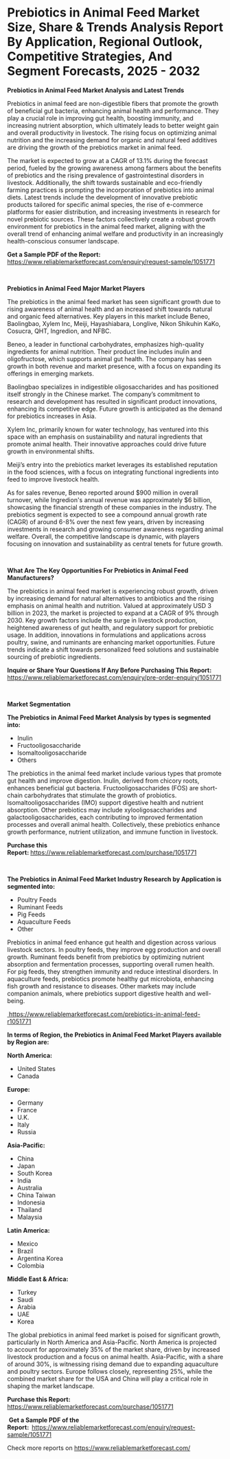 <p><h1>Prebiotics in Animal Feed Market Size, Share & Trends Analysis Report By Application, Regional Outlook, Competitive Strategies, And Segment Forecasts, 2025 - 2032</h1></p><p><strong>Prebiotics in Animal Feed Market Analysis and Latest Trends</strong></p>
<p><p>Prebiotics in animal feed are non-digestible fibers that promote the growth of beneficial gut bacteria, enhancing animal health and performance. They play a crucial role in improving gut health, boosting immunity, and increasing nutrient absorption, which ultimately leads to better weight gain and overall productivity in livestock. The rising focus on optimizing animal nutrition and the increasing demand for organic and natural feed additives are driving the growth of the prebiotics market in animal feed.</p><p>The market is expected to grow at a CAGR of 13.1% during the forecast period, fueled by the growing awareness among farmers about the benefits of prebiotics and the rising prevalence of gastrointestinal disorders in livestock. Additionally, the shift towards sustainable and eco-friendly farming practices is prompting the incorporation of prebiotics into animal diets. Latest trends include the development of innovative prebiotic products tailored for specific animal species, the rise of e-commerce platforms for easier distribution, and increasing investments in research for novel prebiotic sources. These factors collectively create a robust growth environment for prebiotics in the animal feed market, aligning with the overall trend of enhancing animal welfare and productivity in an increasingly health-conscious consumer landscape.</p></p>
<p><strong>Get a Sample PDF of the Report:&nbsp;</strong> <a href="https://www.reliablemarketforecast.com/enquiry/request-sample/1051771?utm_campaign=3539&utm_medium=2&utm_source=Github&utm_content=ia&utm_term=30032025&utm_id=prebiotics-in-animal-feed">https://www.reliablemarketforecast.com/enquiry/request-sample/1051771</a></p>
<p>&nbsp;</p>
<p><strong>Prebiotics in Animal Feed Major Market Players</strong></p>
<p><p>The prebiotics in the animal feed market has seen significant growth due to rising awareness of animal health and an increased shift towards natural and organic feed alternatives. Key players in this market include Beneo, Baolingbao, Xylem Inc, Meiji, Hayashiabara, Longlive, Nikon Shikuhin KaKo, Cosucra, QHT, Ingredion, and NFBC.</p><p>Beneo, a leader in functional carbohydrates, emphasizes high-quality ingredients for animal nutrition. Their product line includes inulin and oligofructose, which supports animal gut health. The company has seen growth in both revenue and market presence, with a focus on expanding its offerings in emerging markets.</p><p>Baolingbao specializes in indigestible oligosaccharides and has positioned itself strongly in the Chinese market. The company’s commitment to research and development has resulted in significant product innovations, enhancing its competitive edge. Future growth is anticipated as the demand for prebiotics increases in Asia.</p><p>Xylem Inc, primarily known for water technology, has ventured into this space with an emphasis on sustainability and natural ingredients that promote animal health. Their innovative approaches could drive future growth in environmental shifts.</p><p>Meiji’s entry into the prebiotics market leverages its established reputation in the food sciences, with a focus on integrating functional ingredients into feed to improve livestock health.</p><p>As for sales revenue, Beneo reported around $900 million in overall turnover, while Ingredion's annual revenue was approximately $6 billion, showcasing the financial strength of these companies in the industry. The prebiotics segment is expected to see a compound annual growth rate (CAGR) of around 6-8% over the next few years, driven by increasing investments in research and growing consumer awareness regarding animal welfare. Overall, the competitive landscape is dynamic, with players focusing on innovation and sustainability as central tenets for future growth.</p></p>
<p>&nbsp;</p>
<p><strong>What Are The Key Opportunities For Prebiotics in Animal Feed Manufacturers?</strong></p>
<p><p>The prebiotics in animal feed market is experiencing robust growth, driven by increasing demand for natural alternatives to antibiotics and the rising emphasis on animal health and nutrition. Valued at approximately USD 3 billion in 2023, the market is projected to expand at a CAGR of 9% through 2030. Key growth factors include the surge in livestock production, heightened awareness of gut health, and regulatory support for prebiotic usage. In addition, innovations in formulations and applications across poultry, swine, and ruminants are enhancing market opportunities. Future trends indicate a shift towards personalized feed solutions and sustainable sourcing of prebiotic ingredients.</p></p>
<p><strong>Inquire or Share Your Questions If Any Before Purchasing This Report:</strong> <a href="https://www.reliablemarketforecast.com/enquiry/pre-order-enquiry/1051771?utm_campaign=3539&utm_medium=2&utm_source=Github&utm_content=ia&utm_term=30032025&utm_id=prebiotics-in-animal-feed">https://www.reliablemarketforecast.com/enquiry/pre-order-enquiry/1051771</a></p>
<p>&nbsp;</p>
<p><strong>Market Segmentation</strong></p>
<p><strong>The Prebiotics in Animal Feed Market Analysis by types is segmented into:</strong></p>
<p><ul><li>Inulin</li><li>Fructooligosaccharide</li><li>Isomaltooligosaccharide</li><li>Others</li></ul></p>
<p><p>The prebiotics in the animal feed market include various types that promote gut health and improve digestion. Inulin, derived from chicory roots, enhances beneficial gut bacteria. Fructooligosaccharides (FOS) are short-chain carbohydrates that stimulate the growth of probiotics. Isomaltooligosaccharides (IMO) support digestive health and nutrient absorption. Other prebiotics may include xylooligosaccharides and galactooligosaccharides, each contributing to improved fermentation processes and overall animal health. Collectively, these prebiotics enhance growth performance, nutrient utilization, and immune function in livestock.</p></p>
<p><strong>Purchase this Report:&nbsp;</strong><a href="https://www.reliablemarketforecast.com/purchase/1051771?utm_campaign=3539&utm_medium=2&utm_source=Github&utm_content=ia&utm_term=30032025&utm_id=prebiotics-in-animal-feed">https://www.reliablemarketforecast.com/purchase/1051771</a></p>
<p>&nbsp;</p>
<p><strong>The Prebiotics in Animal Feed Market Industry Research by Application is segmented into:</strong></p>
<p><ul><li>Poultry Feeds</li><li>Ruminant Feeds</li><li>Pig Feeds</li><li>Aquaculture Feeds</li><li>Other</li></ul></p>
<p><p>Prebiotics in animal feed enhance gut health and digestion across various livestock sectors. In poultry feeds, they improve egg production and overall growth. Ruminant feeds benefit from prebiotics by optimizing nutrient absorption and fermentation processes, supporting overall rumen health. For pig feeds, they strengthen immunity and reduce intestinal disorders. In aquaculture feeds, prebiotics promote healthy gut microbiota, enhancing fish growth and resistance to diseases. Other markets may include companion animals, where prebiotics support digestive health and well-being.</p></p>
<p><a href="https://www.reliablemarketforecast.com/prebiotics-in-animal-feed-r1051771?utm_campaign=3539&utm_medium=2&utm_source=Github&utm_content=ia&utm_term=30032025&utm_id=prebiotics-in-animal-feed">&nbsp;https://www.reliablemarketforecast.com/prebiotics-in-animal-feed-r1051771</a></p>
<p><strong>In terms of Region, the Prebiotics in Animal Feed Market Players available by Region are:</strong></p>
<p>
    <p> <strong> North America: </strong>
        <ul>
            <li>United States</li>
            <li>Canada</li>
        </ul>
        </p> 
    <p> <strong> Europe: </strong>
        <ul>
            <li>Germany</li>
            <li>France</li>
            <li>U.K.</li>
            <li>Italy</li>
            <li>Russia</li>
        </ul>
        </p> 
    <p> <strong> Asia-Pacific: </strong>
        <ul>
            <li>China</li>
            <li>Japan</li>
            <li>South Korea</li>
            <li>India</li>
            <li>Australia</li>
            <li>China Taiwan</li>
            <li>Indonesia</li>
            <li>Thailand</li>
            <li>Malaysia</li>
        </ul>
        </p> 
    <p> <strong> Latin America: </strong>
        <ul>
            <li>Mexico</li>
            <li>Brazil</li>
            <li>Argentina Korea</li>
            <li>Colombia</li>
        </ul>
        </p> 
    <p> <strong> Middle East & Africa: </strong>
        <ul>
            <li>Turkey</li>
            <li>Saudi</li>
            <li>Arabia</li>
            <li>UAE</li>
            <li>Korea</li>
        </ul>
    </p>
    </p>
<p><p>The global prebiotics in animal feed market is poised for significant growth, particularly in North America and Asia-Pacific. North America is projected to account for approximately 35% of the market share, driven by increased livestock production and a focus on animal health. Asia-Pacific, with a share of around 30%, is witnessing rising demand due to expanding aquaculture and poultry sectors. Europe follows closely, representing 25%, while the combined market share for the USA and China will play a critical role in shaping the market landscape.</p></p>
<p><strong>Purchase this Report: </strong><a href="https://www.reliablemarketforecast.com/purchase/1051771?utm_campaign=3539&utm_medium=2&utm_source=Github&utm_content=ia&utm_term=30032025&utm_id=prebiotics-in-animal-feed">https://www.reliablemarketforecast.com/purchase/1051771</a></p>
<p>&nbsp;<strong>Get a Sample PDF of the Report:&nbsp;&nbsp;</strong><a href="https://www.reliablemarketforecast.com/enquiry/request-sample/1051771?utm_campaign=3539&utm_medium=2&utm_source=Github&utm_content=ia&utm_term=30032025&utm_id=prebiotics-in-animal-feed">https://www.reliablemarketforecast.com/enquiry/request-sample/1051771</a></p>
<p><strong></strong></p>
<p>Check more reports on <a href="https://www.reliablemarketforecast.com/?utm_campaign=3539&utm_medium=2&utm_source=Github&utm_content=ia&utm_term=30032025&utm_id=prebiotics-in-animal-feed">https://www.reliablemarketforecast.com/</a></p>